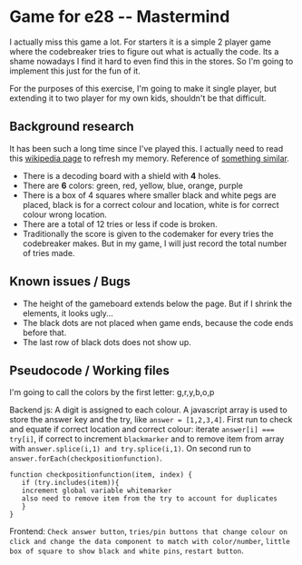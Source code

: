 # Game for e28 -- Mastermind

I actually miss this game a lot. For starters it is a simple 2 player game where the codebreaker tries to figure out what is actually the code.
Its a shame nowadays I find it hard to even find this in the stores. So I'm going to implement this just for the fun of it.

For the purposes of this exercise, I'm going to make it single player, but extending it to two player for my own kids, shouldn't be that difficult.

## Background research

It has been such a long time since I've played this. I actually need to read this [wikipedia page](https://en.wikipedia.org/wiki/Mastermind_(board_game)) to refresh my memory.
Reference of [something similar](https://www.webgamesonline.com/mastermind/).

- There is a decoding board with a shield with **4** holes.
- There are **6** colors: green, red, yellow, blue, orange, purple
- There is a box of 4 squares where smaller black and white pegs are placed, black is for a correct colour and location, white is for correct colour wrong location.
- There are a total of 12 tries or less if code is broken.
- Traditionally the score is given to the codemaker for every tries the codebreaker makes. But in my game, I will just record the total number of tries made.
 
 ## Known issues / Bugs
 - The height of the gameboard extends below the page. But if I shrink the elements, it looks ugly...
 - The black dots are not placed when game ends, because the code ends before that.
 - The last row of black dots does not show up.
 
 ## Pseudocode / Working files
 I'm going to call the colors by the first letter: g,r,y,b,o,p
 
 Backend js:
 A digit is assigned to each colour.
 A javascript array is used to store the answer key and the try, like `answer = [1,2,3,4]`.
 First run to check and equate if correct location and correct colour: iterate `answer[i] === try[i]`, if correct to increment `blackmarker` and to remove item from array with  `answer.splice(i,1) and try.splice(i,1)`.
 On second run to `answer.forEach(checkpositionfunction)`.
 ```
function checkpositionfunction(item, index) {
    if (try.includes(item)){
    increment global variable whitemarker      
    also need to remove item from the try to account for duplicates
    }
}
```

Frontend: `Check answer button`, `tries/pin buttons that change colour on click and change the data component to match with color/number`, `little box of square to show black and white pins`, `restart button`.